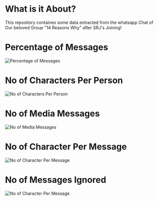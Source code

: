 # What is it About?         
This repository containes some data extracted from the whatsapp Chat of Our beloved Group "14 Reasons Why" after SRJ's Joining!        
                
# Percentage of Messages
![Percentage of Messages](https://github.com/SarthakRajJindal/kwanit-ki-maka/blob/master/extractedData/PieChart(noOfMessages).png)
           
# No of Characters Per Person
![No of Characters Per Person](https://github.com/SarthakRajJindal/kwanit-ki-maka/blob/master/extractedData/histogram(noOfCharacters)png.png)

# No of Media Messages
![No of Media Messages](https://github.com/SarthakRajJindal/kwanit-ki-maka/blob/master/extractedData/histogram(noOfMediaMessages).png)

# No of Character Per Message
![No of Character Per Message](https://github.com/SarthakRajJindal/kwanit-ki-maka/blob/master/extractedData/historgram(noOfCharcPerMessage)png.png)

# No of Messages Ignored
![No of Character Per Message](https://github.com/SarthakRajJindal/kwanit-ki-maka/blob/master/extractedData/PieChart(Kwanit).png)
